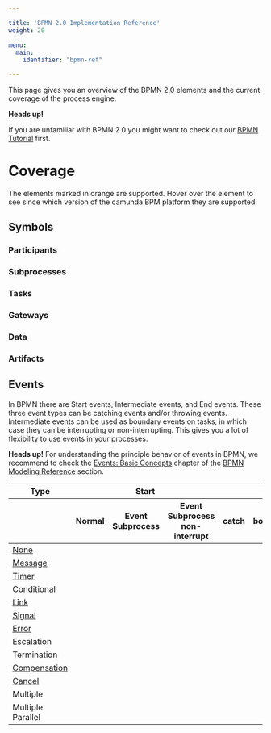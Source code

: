 ```yaml
---

title: 'BPMN 2.0 Implementation Reference'
weight: 20

menu:
  main:
    identifier: "bpmn-ref"

---
```


This page gives you an overview of the BPMN 2.0 elements and the current coverage of the process engine. 

<div class="alert alert-warning">
  <strong>Heads up!</strong>
  
  If you are unfamiliar with BPMN 2.0 you might want to check out our <a href="http://camunda.org/bpmn/tutorial.html">BPMN Tutorial</a> first.
</div>

# Coverage

The elements marked in <span class="label label-warning">orange</span> are supported. 
Hover over the element to see since which version of the camunda BPM platform they are supported.

## Symbols

<div>
  <div class="row">
    <div class="col-md-3">
      <h3>Participants</h3>
      <div style="position: relative">
        <div data-bpmn-symbol="participant" data-bpmn-symbol-name="Pool">          
          <div id="1" title="since 7.0"></div>
        </div>
        <div style="position: absolute; top: 0; left: 24px" data-bpmn-symbol="lane" data-bpmn-symbol-name="Lane">
          <div id="1" title="since 7.0"></div>
        </div>
      </div>
    </div>
    <div class="col-md-9">
      <h3>Subprocesses</h3>
      <div data-bpmn-symbol="subprocess" data-bpmn-symbol-name="Subprocess">
        <a href="ref:#subprocesses-embedded-subprocess">
          <div id="1" title="since 7.0"></div>
        </a>
      </div>
      <div data-bpmn-symbol="callactivity" data-bpmn-symbol-name="Call Activity">
        <a href="ref:#subprocesses-call-activity">
          <div id="1" title="since 7.0"></div>
        </a>
      </div>
      <div data-bpmn-symbol="eventsubprocess" data-bpmn-symbol-name="Event Subprocess">
        <a href="ref:#subprocesses-event-subprocess">
          <div id="1" title="since 7.0"></div>
        </a>
      </div>
      <div data-bpmn-symbol="transaction" data-bpmn-symbol-name="Transaction">
        <a href="ref:#subprocesses-transaction-subprocess">
          <div id="1" title="since 7.0"></div>
        </a>
      </div>
    </div>
  </div>
  <div class="row">
    <div class="col-md-12">
      <h3>Tasks</h3>
      <div data-bpmn-symbol="servicetask" data-bpmn-symbol-name="Service Task">
        <a href="ref:#tasks-service-task">
          <div id="1" title="since 7.0"></div>
        </a>
      </div>
      <div data-bpmn-symbol="usertask" data-bpmn-symbol-name="User Task">
        <a href="ref:#tasks-user-task">
          <div id="1" title="since 7.0"></div>
        </a>
      </div>
      <div data-bpmn-symbol="scripttask" data-bpmn-symbol-name="Script Task">
        <a href="ref:#tasks-script-task">
          <div id="1" title="since 7.0"></div>
        </a>
      </div>
      <div data-bpmn-symbol="businessruletask" data-bpmn-symbol-name="Business Rule Task">
        <a href="ref:#tasks-business-rule-task">
          <div id="1" title="since 7.0"></div>
        </a>
      </div>
      <div data-bpmn-symbol="manualtask" data-bpmn-symbol-name="Manual Task">
        <a href="ref:#tasks-manual-task">
          <div id="1" title="since 7.0"></div>
        </a>
      </div>
      <div data-bpmn-symbol="receivetask" data-bpmn-symbol-name="Receive Task">
        <a href="ref:#tasks-receive-task">
          <div id="1" title="since 7.0"></div>
        </a>
      </div>
      <div data-bpmn-symbol="task" data-bpmn-symbol-name="Undefined Task"></div>
      <div data-bpmn-symbol="sendtask" data-bpmn-symbol-name="Send Task">
        <a href="ref:#tasks-send-task">
          <div id="1" title="since 7.0"></div>
        </a>
      </div>
      <div data-bpmn-symbol="receivetask-instantiate" data-bpmn-symbol-name="Receive Task (instantiated)"></div>
    </div>
  </div>
  <div class="row">
    <div class="col-md-5">
      <h3>Gateways</h3>
      <div data-bpmn-symbol="exclusivegateway" data-bpmn-symbol-name="XOR">
        <a href="ref:#gateways-data-based-exclusive-gateway-xor">
          <div id="1" title="since 7.0"></div>
        </a>
      </div>
      <div data-bpmn-symbol="inclusivegateway" data-bpmn-symbol-name="OR">
        <a href="ref:#gateways-inclusive-gateway">
          <div id="1" title="since 7.0"></div>
        </a>
      </div>
      <div data-bpmn-symbol="parallelgateway" data-bpmn-symbol-name="AND">
        <a href="ref:#gateways-parallel-gateway">
          <div id="1" title="since 7.0"></div>
        </a>
      </div>
      <div data-bpmn-symbol="eventbasedgateway" data-bpmn-symbol-name="Event">
        <a href="ref:#gateways-event-based-gateway">
          <div id="1" title="since 7.0"></div>
        </a>
      </div>
    </div>
    <div class="col-md-3">
      <h3>Data</h3>
      <div data-bpmn-symbol="dataobject" data-bpmn-symbol-name="Data <br>Object"></div>
      <div data-bpmn-symbol="datastorereference" data-bpmn-symbol-name="Data <br>Store"></div>
    </div>
    <div class="col-md-3">
      <h3>Artifacts</h3>
      <div data-bpmn-symbol="textannotation" data-bpmn-symbol-name="Text <br>Annotation">
        <div id="1" title="since 7.0"></div>
      </div>
      <div data-bpmn-symbol="group" data-bpmn-symbol-name="Group">
        <div id="1" title="since 7.0"></div>
      </div>
    </div>
  </div>
</div>


## Events

In BPMN there are Start events, Intermediate events, and End events. These three event types can be catching events and/or throwing events. Intermediate events can be used as boundary events on tasks, in which case they can be interrupting or non-interrupting. This gives you a lot of flexibility to use events in your processes.

<div class="alert alert-warning">
  <strong>Heads up!</strong>
  For understanding the principle behavior of events in BPMN, we recommend to check the
  <a href="http://camunda.org/bpmn/reference.html#events-basic-concepts">Events: Basic Concepts</a> chapter of the <a href="http://camunda.org/bpmn/reference.html">BPMN Modeling Reference</a> section.
</div>

<div class="table-responsive">
  <table class="table table-bordered table-bpmn-events">
    <thead>
      <tr>
        <th>Type</th>
        <th colspan="3">Start</th>
        <th colspan="4">Intermediate</th>
        <th>End</th>
      </tr>
      <tr>
        <th></th>
        <th>Normal</th>
        <th>Event Subprocess</th>
        <th>Event Subprocess<br/>non-interrupt</th>
        <th>catch</th>
        <th>boundary</th>
        <th>boundary<br/>non-interrupt</th>
        <th>throw</th>
        <th></th>
      </tr>
    </thead>
    <tbody>
      <tr>
        <td><a href="ref:#events-none-events">None</a></td>
        <td>
          <div data-bpmn-symbol="startevent">
            <div id="1" title="since 7.0"></div>    
          </div>
        </td>
        <td></td>
        <td></td>
        <td></td>
        <td></td>
        <td></td>
        <td>
          <div data-bpmn-symbol="intermediateevent">
            <div id="1" title="since 7.0"></div>
          </div>
        </td>
        <td>
          <div data-bpmn-symbol="endevent">
            <div id="1" title="since 7.0"></div>
          </div>
        </td>
      </tr>
      <tr>
        <td><a href="ref:#events-message-events">Message</a></td>
        <td>
          <div data-bpmn-symbol="startevent/message">
            <div id="1" title="since 7.0"></div>
          </div>
        </td>
        <td>
          <div data-bpmn-symbol="startevent/message">
            <div id="1" title="since 7.0"></div>
          </div>
        </td>
        <td>
          <div data-bpmn-symbol="startevent/message-non">
            <div id="1" title="since 7.1"></div>
          </div>
        </td>
        <td>
          <div data-bpmn-symbol="intermediatecatchevent/message">
            <div id="1" title="since 7.0"></div>
          </div>
        </td>
        <td>
          <div data-bpmn-symbol="intermediatecatchevent/message">
            <div id="1" title="since 7.0"></div>
          </div>
        </td>
        <td>
          <div data-bpmn-symbol="intermediatecatchevent/message-non">
            <div id="1" title="since 7.0"></div>
          </div>
        </td>
        <td>
          <div data-bpmn-symbol="intermediatethrowevent/message">
            <div id="1" title="since 7.0"></div>
          </div>
        </td>
        <td>
          <div data-bpmn-symbol="endevent/message">
            <div id="1" title="since 7.0"></div>
          </div>
        </td>
      </tr>
      <tr>
        <td><a href="ref:#events-timer-events">Timer</a></td>
        <td>
          <div data-bpmn-symbol="startevent/timer">
            <div id="1" title="since 7.0"></div>
          </div>
        </td>
        <td>
          <div data-bpmn-symbol="startevent/timer">
			<div id="1" title="since 7.1"></div>
		  </div>
        </td>
        <td>
          <div data-bpmn-symbol="startevent/timer-non">
			<div id="1" title="since 7.1"></div>
		  </div>
        </td>         
        <td>
          <div data-bpmn-symbol="intermediatecatchevent/timer">
            <div id="1" title="since 7.0"></div>
          </div>
        </td>
        <td>
          <div data-bpmn-symbol="intermediatecatchevent/timer">
            <div id="1" title="since 7.0"></div>
          </div>
        </td>
        <td>
          <div data-bpmn-symbol="intermediatecatchevent/timer-non">
            <div id="1" title="since 7.0"></div>
          </div>
        </td>
        <td></td>
        <td></td>
      </tr>
      <tr>
        <td>Conditional</td>
        <td>
          <div data-bpmn-symbol="startevent/conditional"></div>
        </td>
        <td>
          <div data-bpmn-symbol="startevent/conditional"></div>
        </td>
        <td>
          <div data-bpmn-symbol="startevent/conditional-non"></div>
        </td>         
        <td>
          <div data-bpmn-symbol="intermediatecatchevent/conditional"></div>
        </td>
        <td>
          <div data-bpmn-symbol="intermediatecatchevent/conditional"></div>
        </td>
        <td>
          <div data-bpmn-symbol="intermediatecatchevent/conditional-non"></div>
        </td>
        <td></td>
        <td></td>
      </tr> 
      <tr>
        <td><a href="ref:#events-link-events">Link</a></td>
        <td></td>
        <td></td>
        <td></td>       
        <td>
          <div data-bpmn-symbol="intermediatecatchevent/link">
            <div id="1" title="since 7.0"></div>
          </div>
        </td>
        <td></td>
        <td></td>
        <td>
          <div data-bpmn-symbol="intermediatethrowevent/link">
            <div id="1" title="since 7.0"></div>
          </div>
        </td>
        <td></td>
      </tr>   
      <tr>
        <td><a href="ref:#events-signal-events">Signal</a></td>
        <td>
          <div data-bpmn-symbol="startevent/signal">
          	<div id="1" title="since 7.4"></div>
          </div>
        </td>
        <td>
          <div data-bpmn-symbol="startevent/signal">
			<div id="1" title="since 7.1"></div>
		  </div>
        </td>
        <td>
          <div data-bpmn-symbol="startevent/signal-non">
			<div id="1" title="since 7.1"></div>
		  </div>
        </td>         
        <td>
          <div data-bpmn-symbol="intermediatecatchevent/signal">
            <div id="1" title="since 7.0"></div>
          </div>
        </td>
        <td>
          <div data-bpmn-symbol="intermediatecatchevent/signal">
            <div id="1" title="since 7.0"></div>
          </div>
        </td>
        <td>
          <div data-bpmn-symbol="intermediatecatchevent/signal-non">
            <div id="1" title="since 7.0"></div>
          </div>
        </td>
        <td>
          <div data-bpmn-symbol="intermediatethrowevent/signal">
            <div id="1" title="since 7.0"></div>
          </div>
        </td>
        <td>
          <div data-bpmn-symbol="endevent/signal">
            <div id="1" title="since 7.0"></div>
          </div>
        </td>
      </tr>
      <tr>
        <td><a href="ref:#events-error-events">Error</a></td>
        <td></td>
        <td>
          <div data-bpmn-symbol="startevent/error">
            <div id="1" title="since 7.0"></div>
          </div>
        </td>
        <td></td>         
        <td></td>
        <td>
          <div data-bpmn-symbol="intermediatecatchevent/error">
            <div id="1" title="since 7.0"></div>
          </div>
        </td>
        <td></td>
        <td></td>
        <td>
          <div data-bpmn-symbol="endevent/error">
            <div id="1" title="since 7.0"></div>
          </div>
        </td>
      </tr>
      <tr>
        <td>Escalation</td>
        <td></td>
        <td>
          <div data-bpmn-symbol="startevent/escalation"></div>
        </td>
        <td>
          <div data-bpmn-symbol="startevent/escalation-non"></div>
        </td>         
        <td></td>
        <td>
          <div data-bpmn-symbol="intermediatecatchevent/escalation"></div>
        </td>
        <td>
          <div data-bpmn-symbol="intermediatecatchevent/escalation-non"></div>
        </td>
        <td>
          <div data-bpmn-symbol="intermediatethrowevent/escalation"></div>
        </td>
        <td>
          <div data-bpmn-symbol="endevent/escalation"></div>
        </td>
      </tr> 
      <tr>
        <td>Termination</td>
        <td></td>
        <td></td>
        <td></td>
        <td></td>
        <td></td>
        <td></td>
        <td></td>
        <td>
          <div data-bpmn-symbol="endevent/terminate">
            <div id="1" title="since 7.0"></div>
          </div>
        </td>
      </tr> 
      <tr>
        <td><a href="ref:#events-cancel-and-compensation-events">Compensation</a></td>
        <td></td>
        <td>
          <div data-bpmn-symbol="startevent/compensate">
          	<div id="1" title="since 7.4"></div>
          </div>
        </td>
        <td></td>
        <td></td>
        <td>
          <div data-bpmn-symbol="intermediatecatchevent/compensate">
            <div id="1" title="since 7.0"></div>
          </div>
        </td>
        <td></td>
        <td>
          <div data-bpmn-symbol="intermediatethrowevent/compensate">
            <div id="1" title="since 7.0"></div>
          </div>
        </td>
        <td>
          <div data-bpmn-symbol="endevent/compensate">
          	<div id="1" title="since 7.4"></div>
          </div>
        </td>
      </tr>         
      <tr>
        <td><a href="ref:#events-cancel-and-compensation-events">Cancel</a></td>
        <td></td>
        <td></td>
        <td></td>
        <td></td>
        <td>
          <div data-bpmn-symbol="intermediatecatchevent/cancel">
            <div id="1" title="since 7.0"></div>
          </div>
        </td>
        <td></td>
        <td></td>
        <td>
          <div data-bpmn-symbol="endevent/cancel">
            <div id="1" title="since 7.0"></div>
          </div>
        </td>
      </tr>
      <tr>         
        <td>Multiple</td>
        <td>
          <div data-bpmn-symbol="startevent/multiple"></div>
        </td>
        <td>
          <div data-bpmn-symbol="startevent/multiple"></div>
        </td>
        <td>
          <div data-bpmn-symbol="startevent/multiple-non"></div>
        </td>
        <td>
          <div data-bpmn-symbol="intermediatecatchevent/multiple"></div>
        </td>
        <td>
          <div data-bpmn-symbol="intermediatecatchevent/multiple"></div>
        </td>
        <td>
          <div data-bpmn-symbol="intermediatecatchevent/multiple-non"></div>
        </td>
        <td>
          <div data-bpmn-symbol="intermediatethrowevent/multiple"></div>
        </td>
        <td>
          <div data-bpmn-symbol="endevent/multiple"></div>
        </td>
      </tr>
      <tr>
        <td>Multiple Parallel</td>
        <td>
          <div data-bpmn-symbol="startevent/multipleParallel"></div>
        </td>
        <td>
          <div data-bpmn-symbol="startevent/multipleParallel"></div>
        </td>
        <td>
          <div data-bpmn-symbol="startevent/multipleParallel-non"></div>
        </td>         
        <td>
          <div data-bpmn-symbol="intermediatecatchevent/multipleParallel"></div>
        </td>
        <td>
          <div data-bpmn-symbol="intermediatecatchevent/multipleParallel"></div>
        </td>
        <td>
          <div data-bpmn-symbol="intermediatecatchevent/multipleParallel-non"></div>
        </td>
        <td></td>
        <td></td>
      </tr>
    </tbody>
  </table>
</div>